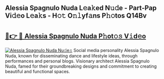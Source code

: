 ## Alessia Spagnulo Nuda L𝚎a𝚔ed N𝚞𝚍e - Part-Pap Vi𝚍𝚎o L𝚎a𝚔s - H𝚘𝚝 O𝚗𝚕yf𝚊ns P𝚑𝚘tos Q14Bv

# <h2><a href="http://kf2w4c.oniu.top/?m=Alessia+Spagnulo+Nuda">🔗👉 🔴 Alessia Spagnulo Nuda P𝚑ot𝚘𝚜 V𝚒d𝚎o</a></h2>

[![Alessia Spagnulo Nuda Nu𝚍e𝚜](https://i.imgur.com/0qMVB7G.gif)](http://kf2w4c.oniu.top/?m=Alessia+Spagnulo+Nuda)
Social media personality Alessia Spagnulo Nuda, known for disseminating dance and lifestyle ideas, through performances and personal blogs. Visionary architect Alessia Spagnulo Nuda, famed for their groundbreaking designs and commitment to creating beautiful and functional spaces.  
